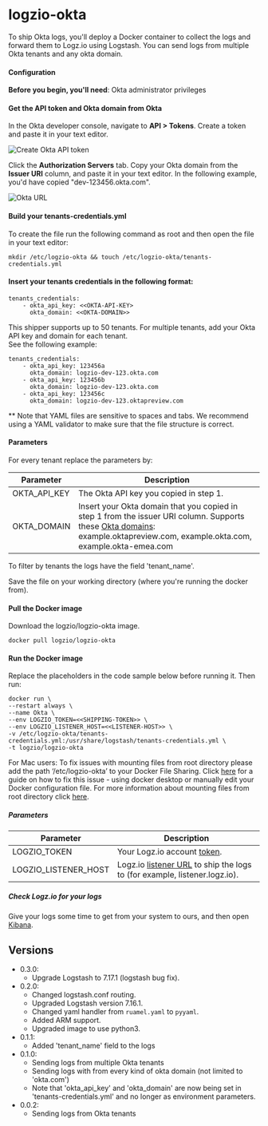 # logzio-okta

To ship Okta logs,
you'll deploy a Docker container
to collect the logs and forward them to Logz.io using Logstash.
You can send logs from multiple Okta tenants and any okta domain.

#### Configuration

**Before you begin, you'll need**:
Okta administrator privileges

<div class="tasklist">

#### Get the API token and Okta domain from Okta

In the Okta developer console,
navigate to **API > Tokens**.
Create a token and paste it in your text editor.

![Create Okta API token](https://dytvr9ot2sszz.cloudfront.net/logz-docs/log-shipping/okta-create-token.png)

Click the **Authorization Servers** tab.
Copy your Okta domain from the **Issuer URI** column,
and paste it in your text editor. In the following example, you'd have copied "dev-123456.okta.com".

![Okta URL](https://dytvr9ot2sszz.cloudfront.net/logz-docs/log-shipping/okta-issuer-uri.png)

#### Build your tenants-credentials.yml

To create the file run the following command as root and then open the file in your text editor:

```
mkdir /etc/logzio-okta && touch /etc/logzio-okta/tenants-credentials.yml
```

#### Insert your tenants credentials in the following format:

```
tenants_credentials:
    - okta_api_key: <<OKTA-API-KEY>
      okta_domain: <<OKTA-DOMAIN>>
```

This shipper supports up to 50 tenants. For multiple tenants, add your Okta API key and domain for each tenant.  
See the following example:

```
tenants_credentials:
    - okta_api_key: 123456a
      okta_domain: logzio-dev-123.okta.com
    - okta_api_key: 123456b
      okta_domain: logzio-dev-123.okta.com
    - okta_api_key: 123456c
      okta_domain: logzio-dev-123.oktapreview.com
```

\*\* Note that YAML files are sensitive to spaces and tabs. We recommend using a YAML validator to make sure that the file structure is correct.

#### Parameters

For every tenant replace the parameters by:

| Parameter                                         | Description                                                                                                                                                                                                                                     |
| ------------------------------------------------- | ----------------------------------------------------------------------------------------------------------------------------------------------------------------------------------------------------------------------------------------------- |
| OKTA_API_KEY <span class="required-param"></span> | The Okta API key you copied in step 1.                                                                                                                                                                                                          |
| OKTA_DOMAIN <span class="required-param"></span>  | Insert your Okta domain that you copied in step 1 from the issuer URI column. Supports these [Okta domains](https://developer.okta.com/docs/guides/find-your-domain/findorg/): example.oktapreview.com, example.okta.com, example.okta-emea.com |

To filter by tenants the logs have the field 'tenant_name'.

Save the file on your working directory (where you're running the docker from).

#### Pull the Docker image

Download the logzio/logzio-okta image.

```shell
docker pull logzio/logzio-okta
```

#### Run the Docker image

Replace the placeholders in the code sample below before running it. Then run:

```shell
docker run \
--restart always \
--name Okta \
--env LOGZIO_TOKEN=<<SHIPPING-TOKEN>> \
--env LOGZIO_LISTENER_HOST=<<LISTENER-HOST>> \
-v /etc/logzio-okta/tenants-credentials.yml:/usr/share/logstash/tenants-credentials.yml \
-t logzio/logzio-okta
```

For Mac users: To fix issues with mounting files from root directory please add the path ‘/etc/logzio-okta’ to your Docker File Sharing.
Click [here](https://medium.com/effy-tech/fixing-the-var-folders-error-in-docker-for-mac-v2-2-3-2a40e776132d) for a guide on how to fix this issue - using docker desktop or manually edit your Docker configuration file.
For more information about mounting files from root directory click [here](https://docs.docker.com/docker-for-mac/osxfs/#namespaces).

##### Parameters

| Parameter                                                 | Description                                                                                                                               |
| --------------------------------------------------------- | ----------------------------------------------------------------------------------------------------------------------------------------- |
| LOGZIO_TOKEN <span class="required-param"></span>         | Your Logz.io account [token](<(https://app.logz.io/#/dashboard/settings/general)>).                                                       |
| LOGZIO_LISTENER_HOST <span class="required-param"></span> | Logz.io [listener URL](https://docs.logz.io/user-guide/accounts/account-region.html) to ship the logs to (for example, listener.logz.io). |

##### Check Logz.io for your logs

Give your logs some time to get from your system to ours,
and then open [Kibana](https://app.logz.io/#/dashboard/kibana).

## Versions

- 0.3.0:
    - Upgrade Logstash to 7.17.1 (logstash bug fix). 
- 0.2.0:
    - Changed logstash.conf routing.
    - Upgraded Logstash version 7.16.1.
    - Changed yaml handler from `ruamel.yaml` to `pyyaml`.
    - Added ARM support.
    - Upgraded image to use python3.
- 0.1.1:
    - Added 'tenant_name' field to the logs
- 0.1.0:
    - Sending logs from multiple Okta tenants
    - Sending logs with from every kind of okta domain (not limited to 'okta.com')
    - Note that 'okta_api_key' and 'okta_domain' are now being set in 'tenants-credentials.yml' and no longer as environment parameters.
- 0.0.2:
    - Sending logs from Okta tenants
